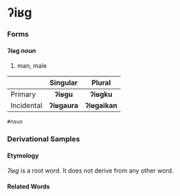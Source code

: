 ʔiʁg
====

### Forms

#### **ʔiʁg** _noun_

1. man, male

|            | Singular     | Plural        |
|:-----------|:------------:|:-------------:|
| Primary    | **ʔiʁgu**    | **ʔiʁgku**    |
| Incidental | **ʔiʁgaura** | **ʔiʁgaikan** |

`#noun`

### Derivational Samples

#### Etymology

_ʔiʁg_ is a root word. It does not derive from any other word.

#### Related Words
